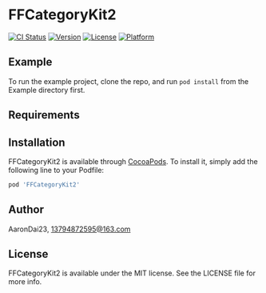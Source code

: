 # FFCategoryKit2

[![CI Status](https://img.shields.io/travis/AaronDai23/FFCategoryKit2.svg?style=flat)](https://travis-ci.org/AaronDai23/FFCategoryKit2)
[![Version](https://img.shields.io/cocoapods/v/FFCategoryKit2.svg?style=flat)](https://cocoapods.org/pods/FFCategoryKit2)
[![License](https://img.shields.io/cocoapods/l/FFCategoryKit2.svg?style=flat)](https://cocoapods.org/pods/FFCategoryKit2)
[![Platform](https://img.shields.io/cocoapods/p/FFCategoryKit2.svg?style=flat)](https://cocoapods.org/pods/FFCategoryKit2)

## Example

To run the example project, clone the repo, and run `pod install` from the Example directory first.

## Requirements

## Installation

FFCategoryKit2 is available through [CocoaPods](https://cocoapods.org). To install
it, simply add the following line to your Podfile:

```ruby
pod 'FFCategoryKit2'
```

## Author

AaronDai23, 13794872595@163.com

## License

FFCategoryKit2 is available under the MIT license. See the LICENSE file for more info.

